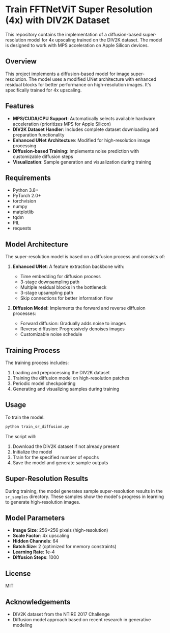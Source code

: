 # Train FFTNetViT Super Resolution (4x) with DIV2K Dataset

This repository contains the implementation of a diffusion-based super-resolution model for 4x upscaling trained on the DIV2K dataset. The model is designed to work with MPS acceleration on Apple Silicon devices.

## Overview

This project implements a diffusion-based model for image super-resolution. The model uses a modified UNet architecture with enhanced residual blocks for better performance on high-resolution images. It's specifically trained for 4x upscaling.

## Features

- **MPS/CUDA/CPU Support**: Automatically selects available hardware acceleration (prioritizes MPS for Apple Silicon)
- **DIV2K Dataset Handler**: Includes complete dataset downloading and preparation functionality
- **Enhanced UNet Architecture**: Modified for high-resolution image processing
- **Diffusion-based Training**: Implements noise prediction with customizable diffusion steps
- **Visualization**: Sample generation and visualization during training

## Requirements

- Python 3.8+
- PyTorch 2.0+
- torchvision
- numpy
- matplotlib
- tqdm
- PIL
- requests

## Model Architecture

The super-resolution model is based on a diffusion process and consists of:

1. **Enhanced UNet**: A feature extraction backbone with:
   - Time embedding for diffusion process
   - 3-stage downsampling path
   - Multiple residual blocks in the bottleneck
   - 3-stage upsampling path
   - Skip connections for better information flow

2. **Diffusion Model**: Implements the forward and reverse diffusion processes:
   - Forward diffusion: Gradually adds noise to images
   - Reverse diffusion: Progressively denoises images
   - Customizable noise schedule

## Training Process

The training process includes:

1. Loading and preprocessing the DIV2K dataset
2. Training the diffusion model on high-resolution patches
3. Periodic model checkpointing
4. Generating and visualizing samples during training

## Usage

To train the model:

```bash
python train_sr_diffusion.py
```

The script will:
1. Download the DIV2K dataset if not already present
2. Initialize the model
3. Train for the specified number of epochs
4. Save the model and generate sample outputs

## Super-Resolution Results

During training, the model generates sample super-resolution results in the `sr_samples` directory. These samples show the model's progress in learning to generate high-resolution images.

## Model Parameters

- **Image Size**: 256×256 pixels (high-resolution)
- **Scale Factor**: 4x upscaling
- **Hidden Channels**: 64
- **Batch Size**: 2 (optimized for memory constraints)
- **Learning Rate**: 1e-4
- **Diffusion Steps**: 1000

## License

MIT

## Acknowledgements

- DIV2K dataset from the NTIRE 2017 Challenge
- Diffusion model approach based on recent research in generative modeling
